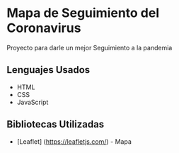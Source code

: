 # Mapa de Seguimiento del Coronavirus

Proyecto para darle un mejor Seguimiento a la pandemia

## Lenguajes Usados

* HTML
* CSS
* JavaScript

## Bibliotecas Utilizadas

* [Leaflet] (https://leafletjs.com/) - Mapa
